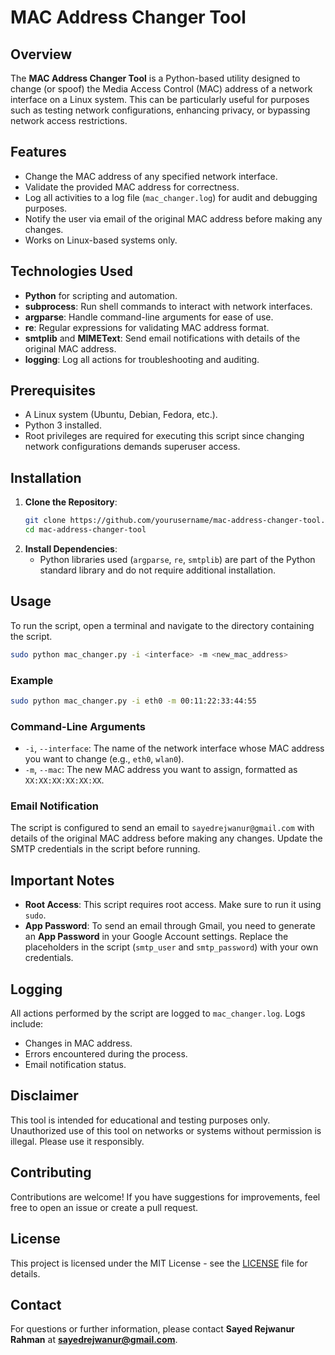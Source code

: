 # MAC Address Changer Tool

## Overview
The **MAC Address Changer Tool** is a Python-based utility designed to change (or spoof) the Media Access Control (MAC) address of a network interface on a Linux system. This can be particularly useful for purposes such as testing network configurations, enhancing privacy, or bypassing network access restrictions.

## Features
- Change the MAC address of any specified network interface.
- Validate the provided MAC address for correctness.
- Log all activities to a log file (`mac_changer.log`) for audit and debugging purposes.
- Notify the user via email of the original MAC address before making any changes.
- Works on Linux-based systems only.

## Technologies Used
- **Python** for scripting and automation.
- **subprocess**: Run shell commands to interact with network interfaces.
- **argparse**: Handle command-line arguments for ease of use.
- **re**: Regular expressions for validating MAC address format.
- **smtplib** and **MIMEText**: Send email notifications with details of the original MAC address.
- **logging**: Log all actions for troubleshooting and auditing.

## Prerequisites
- A Linux system (Ubuntu, Debian, Fedora, etc.).
- Python 3 installed.
- Root privileges are required for executing this script since changing network configurations demands superuser access.

## Installation
1. **Clone the Repository**:
   ```sh
   git clone https://github.com/yourusername/mac-address-changer-tool.git
   cd mac-address-changer-tool
   ```
2. **Install Dependencies**:
   - Python libraries used (`argparse`, `re`, `smtplib`) are part of the Python standard library and do not require additional installation.

## Usage
To run the script, open a terminal and navigate to the directory containing the script.

```sh
sudo python mac_changer.py -i <interface> -m <new_mac_address>
```
### Example
```sh
sudo python mac_changer.py -i eth0 -m 00:11:22:33:44:55
```

### Command-Line Arguments
- `-i`, `--interface`: The name of the network interface whose MAC address you want to change (e.g., `eth0`, `wlan0`).
- `-m`, `--mac`: The new MAC address you want to assign, formatted as `XX:XX:XX:XX:XX:XX`.

### Email Notification
The script is configured to send an email to `sayedrejwanur@gmail.com` with details of the original MAC address before making any changes. Update the SMTP credentials in the script before running.

## Important Notes
- **Root Access**: This script requires root access. Make sure to run it using `sudo`.
- **App Password**: To send an email through Gmail, you need to generate an **App Password** in your Google Account settings. Replace the placeholders in the script (`smtp_user` and `smtp_password`) with your own credentials.

## Logging
All actions performed by the script are logged to `mac_changer.log`. Logs include:
- Changes in MAC address.
- Errors encountered during the process.
- Email notification status.

## Disclaimer
This tool is intended for educational and testing purposes only. Unauthorized use of this tool on networks or systems without permission is illegal. Please use it responsibly.

## Contributing
Contributions are welcome! If you have suggestions for improvements, feel free to open an issue or create a pull request.

## License
This project is licensed under the MIT License - see the [LICENSE](LICENSE) file for details.

## Contact
For questions or further information, please contact **Sayed Rejwanur Rahman** at **sayedrejwanur@gmail.com**.

